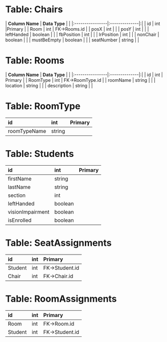 # Table: Chairs #
| **Column Name** | **Data Type** | |
|:----------------|:--------------|:|
| id              | int           |Primary |
| Room            | int           | FK->Rooms.id |
| posX            | int           | |
| posY            | int           | |
| leftHanded      | boolean       | |
| fbPosition      | int           | |
| lrPosition      | int           | |
| nonChair        | boolean       | |
| mustBeEmpty     | boolean       | |
| seatNumber      | string        | |

# Table: Rooms #
| **Column Name** | **Data Type** | |
|:----------------|:--------------|:|
| id              | int           | Primary |
| RoomType        | int           | FK->RoomType.id |
| roomName        | string        | |
| location        | string        | |
| description     | string        | |

# Table: RoomType #
| id | int | Primary |
|:---|:----|:--------|
| roomTypeName | string |         |

# Table: Students #
| id | int | Primary |
|:---|:----|:--------|
| firstName | string |         |
| lastName | string |         |
| section | int |         |
| leftHanded | boolean |         |
| visionImpairment| boolean |         |
| isEnrolled | boolean |         |

# Table: SeatAssignments #
| id | int | Primary |
|:---|:----|:--------|
| Student | int | FK->Student.id |
| Chair | int | FK->Chair.id |

# Table: RoomAssignments #
| id | int | Primary |
|:---|:----|:--------|
| Room | int | FK->Room.id |
| Student | int | FK->Student.id |
